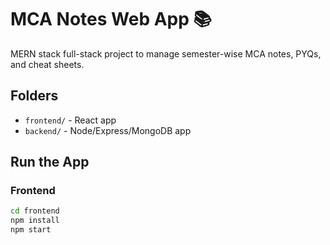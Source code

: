 # MCA Notes Web App 📚

MERN stack full-stack project to manage semester-wise MCA notes, PYQs, and cheat sheets.

## Folders

- `frontend/` - React app
- `backend/` - Node/Express/MongoDB app

## Run the App

### Frontend

```bash
cd frontend
npm install
npm start
```
